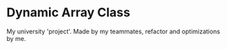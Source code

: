 # Dynamic Array Class

My university 'project'. Made by my teammates, refactor and optimizations by me.
